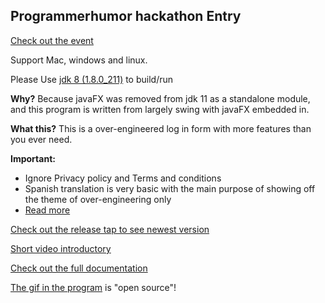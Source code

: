 ## Programmerhumor hackathon Entry

[Check out the event](https://www.reddit.com/r/ProgrammerHumor/comments/ckhow3/the_very_first_programmerhumor_hackathon_is_now/)

Support Mac, windows and linux.

Please Use [jdk 8 (1.8.0_211)](https://www.oracle.com/technetwork/java/javase/downloads/jdk8-downloads-2133151.html) to build/run

**Why?** Because javaFX was removed from jdk 11 as a standalone module, and this program is written from largely swing with javaFX embedded in.

**What this?** This is a over-engineered log in form with more features than you ever need.

**Important:** 
 * Ignore Privacy policy and Terms and conditions
 * Spanish translation is very basic with the main purpose of showing off the theme of over-engineering only
 * [Read more](https://frychicken.github.io/PhEntry/docs/index.html#Important)

[Check out the release tap to see newest version](https://github.com/frychicken/PhEntry/releases)

[Short video introductory](https://www.reddit.com/r/ProgrammerHumor/comments/ct4q1e/hackathon_2019_entry/)

[Check out the full documentation](https://frychicken.github.io/PhEntry/docs/index.html)

[The gif in the program](docs/image/icon.psd) is "open source"!